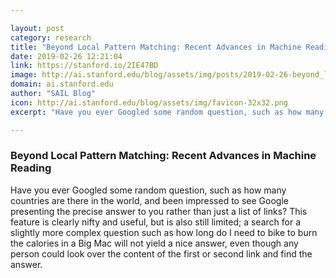 ```yaml
---

layout: post
category: research
title: "Beyond Local Pattern Matching: Recent Advances in Machine Reading"
date: 2019-02-26 12:21:04
link: https://stanford.io/2IE47BD
image: http://ai.stanford.edu/blog/assets/img/posts/2019-02-26-beyond_local_pattern_matching/thumb.png
domain: ai.stanford.edu
author: "SAIL Blog"
icon: http://ai.stanford.edu/blog/assets/img/favicon-32x32.png
excerpt: "Have you ever Googled some random question, such as how many countries are there in the world, and been impressed to see Google presenting the precise answer to you rather than just a list of links? This feature is clearly nifty and useful, but is also still limited; a search for a slightly more complex question such as how long do I need to bike to burn the calories in a Big Mac will not yield a nice answer, even though any person could look over the content of the first or second link and find the answer."

---
```


### Beyond Local Pattern Matching: Recent Advances in Machine Reading

Have you ever Googled some random question, such as how many countries are there in the world, and been impressed to see Google presenting the precise answer to you rather than just a list of links? This feature is clearly nifty and useful, but is also still limited; a search for a slightly more complex question such as how long do I need to bike to burn the calories in a Big Mac will not yield a nice answer, even though any person could look over the content of the first or second link and find the answer.